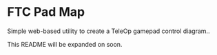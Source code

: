# FTC Pad Map
Simple web-based utility to create a TeleOp gamepad control diagram..

This README will be expanded on soon.